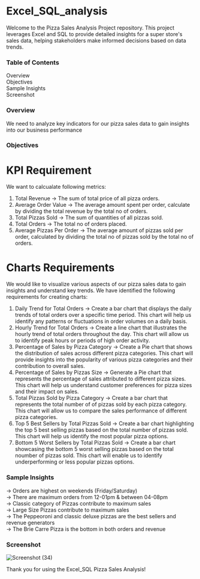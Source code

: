 # Excel_SQL_analysis
Welcome to the Pizza Sales Analysis Project repository. This project leverages Excel and SQL to provide detailed insights for a super store's sales data, helping stakeholders make informed decisions based on data trends.

### Table of Contents
Overview<br/>
Objectives<br/>
Sample Insights<br/>
Screenshot<br/>
### Overview
We need to analyze key indicators for our pizza sales data to gain insights into our business performance<br/>

### Objectives
# KPI Requirement 
We want to calcualate following metrics:<br/>
1. Total Revenue -> The sum of total price of all pizza orders.<br/>
2. Average Order Value -> The average amount spent per order, calculate by dividing the total revenue by the total no of orders.<br/>
3. Total Pizzas Sold -> The sum of quantities of all pizzas sold.<br/>
4. Total Orders -> The total no of orders placed.<br/>
5. Average Pizzas Per Order -> The average amount of pizzas sold per order, calculated by dividing the total no of pizzas sold by the total no of orders.<br/>

# Charts Requirements
We would like to visualize various aspects of our pizza sales data to gain insights and understand key trends. We have identified the following requirements for creating charts:<br/>
1. Daily Trend for Total Orders -> Create a bar chart that displays the daily trends of total orders over a specific time period. This chart will help us identify any patterns or fluctuations in order volumes on a daily basis.<br/>
2. Hourly Trend for Total Orders -> Create a line chart that illustrates the hourly trend of total orders throughout the day. This chart will allow us to identify peak hours or periods of high order activity.<br/>
3. Percentage of Sales by Pizza Category -> Create a Pie chart that shows the distribution of sales across different pizza categories. This chart will provide insights into the popularity of various pizza categories and their contribution to overall sales.<br/>
4. Percentage of Sales by Pizzas Size -> Generate a Pie chart that represents the percentage of sales attributed to different pizza sizes. This chart will help us understand customer preferences for pizza sizes and their impact on sales.<br/>
5. Total Pizzas Sold by Pizza Category -> Create a bar chart that represents the total number of of pizzas sold by each pizza category. This chart will allow us to compare the sales performance of different pizza categories.<br/>
6. Top 5 Best Sellers by Total Pizzas Sold -> Create a bar chart highlighting the top 5 best selling pizzas based on the total number of pizzas sold. This chart will help us identify the most popular pizza options.<br/>
7. Bottom 5 Worst Sellers  by Total Pizzas Sold -> Create a bar chart showcasing the bottom 5 worst selling pizzas based on the total noumber of pizzas sold. This chart will enable us to identify underperforming or less popular pizzas options.<br/> 

### Sample Insights
-> Orders are highest on weekends (Friday/Saturday)<br/>
-> There are maximum orders from 12-01pm & between 04-08pm<br/>
-> Classic category of Pizzas contribute to maximum sales<br/>
-> Large Size Pizzas contribute to maximum sales<br/>
-> The Peppeoroni and classic deluxe pizzas are the best sellers and revenue generators<br/>
-> The Brie Carre Pizza is the bottom in both orders and revenue

### Screenshot

![Screenshot (34)](https://github.com/user-attachments/assets/27384239-4f67-4b16-9256-1b2ca5ef6d74)




Thank you for using the Excel_SQL Pizza Sales Analysis!
